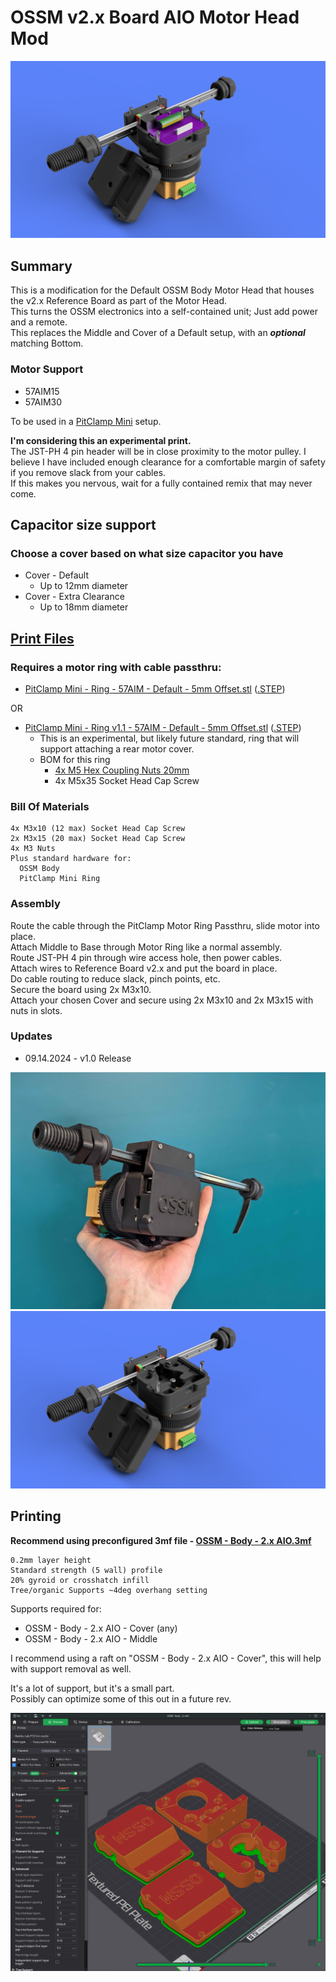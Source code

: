 # OSSM v2.x Board AIO Motor Head Mod
![](Images/Renders/Primary.png)

## Summary    
This is a modification for the Default OSSM Body Motor Head that houses the v2.x Reference Board as part of the Motor Head.  
This turns the OSSM electronics into a self-contained unit; Just add power and a remote.  
This replaces the Middle and Cover of a Default setup, with an ***optional*** matching Bottom.  


### Motor Support
- 57AIM15
- 57AIM30


To be used in a [PitClamp Mini](https://github.com/armpitMFG/PitClamp-Mini) setup.

**I'm considering this an experimental print.**  
The JST-PH 4 pin header will be in close proximity to the motor pulley. 
I believe I have included enough clearance for a comfortable margin of safety if you remove slack from your cables.  
If this makes you nervous, wait for a fully contained remix that may never come.   


## Capacitor size support
### Choose a cover based on what size capacitor you have
- Cover - Default
  - Up to 12mm diameter
- Cover - Extra Clearance
  - Up to 18mm diameter



## [Print Files](Files/)  
### Requires a motor ring with cable passthru:  
- [PitClamp Mini - Ring - 57AIM - Default - 5mm Offset.stl](https://github.com/armpitMFG/PitClamp-Mini/blob/main/Files/Rings/PitClamp%20Mini%20-%20Ring%20-%2057AIM%20-%20Default%20-%205mm%20Offset.stl) ([.STEP](https://github.com/armpitMFG/PitClamp-Mini/blob/main/Files/Rings/STEP/PitClamp%20Mini%20-%20Ring%20-%2057AIM%20-%20Default%20-%205mm%20Offset.step))  

OR   

- [PitClamp Mini - Ring v1.1 - 57AIM - Default - 5mm Offset.stl](https://github.com/armpitMFG/OSSM-Parts/blob/main/OSSM%20Motor%20Cover/Files/PitClamp%20Mini%20-%20Ring%20v1.1%20-%2057AIM%20-%205mm%20Offset%20%2BPassthru.stl) ([.STEP](https://github.com/armpitMFG/OSSM-Parts/blob/main/OSSM%20Motor%20Cover/Files/STEP/PitClamp%20Mini%20-%20Ring%20v1.1%20-%2057AIM%20-%205mm%20Offset%20%2BPassthru.step))
    - This is an experimental, but likely future standard, ring that will support attaching a rear motor cover.
    - BOM for this ring
      - [4x M5 Hex Coupling Nuts 20mm](https://www.amazon.com/uxcell-0-8-Pitch-Length-Stainless-Coupling/dp/B07JPYF4DC/)
      - 4x M5x35 Socket Head Cap Screw

### Bill Of Materials
    4x M3x10 (12 max) Socket Head Cap Screw
    2x M3x15 (20 max) Socket Head Cap Screw
    4x M3 Nuts
    Plus standard hardware for:
      OSSM Body
      PitClamp Mini Ring

### Assembly

Route the cable through the PitClamp Motor Ring Passthru, slide motor into place.  
Attach Middle to Base through Motor Ring like a normal assembly.  
Route JST-PH 4 pin through wire access hole, then power cables.  
Attach wires to Reference Board v2.x and put the board in place.  
Do cable routing to reduce slack, pinch points, etc.  
Secure the board using 2x M3x10.    
Attach your chosen Cover and secure using 2x M3x10 and 2x M3x15 with nuts in slots.  

### Updates
  - 09.14.2024 - v1.0 Release

![](Images/AIO_Holding.jpg)
![](Images/Renders/Secondary.png)

## Printing

**Recommend using preconfigured 3mf file - [OSSM - Body - 2.x AIO.3mf](Files/OSSM%20-%20Body%20-%202.x%20AIO.3mf)**

    0.2mm layer height
    Standard strength (5 wall) profile
    20% gyroid or crosshatch infill
    Tree/organic Supports ~4deg overhang setting
  
Supports required for:
  - OSSM - Body - 2.x AIO - Cover (any)
  - OSSM - Body - 2.x AIO - Middle

I recommend using a raft on "OSSM - Body - 2.x AIO - Cover", this will help with support removal as well.

It's a lot of support, but it's a small part.  
Possibly can optimize some of this out in a future rev.  

![](Images/Print/Print.png)  
